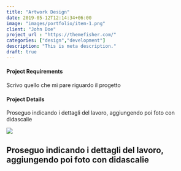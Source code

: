 ```yaml
---
title: "Artwork Design"
date: 2019-05-12T12:14:34+06:00
image: "images/portfolio/item-1.png"
client: "John Doe"
project_url : "https://themefisher.com/"
categories: ["design","development"]
description: "This is meta description."
draft: true
---
```


#### Project Requirements

Scrivo quello che mi pare riguardo il progetto

#### Project Details

Proseguo indicando i dettagli del lavoro, aggiungendo poi foto con didascalie

![](/images/portfolio/item-2.png)

Proseguo indicando i dettagli del lavoro, aggiungendo poi foto con didascalie
---